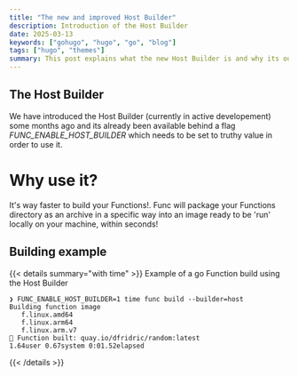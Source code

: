 ```yaml
---
title: "The new and improved Host Builder"
description: Introduction of the Host Builder
date: 2025-03-13
keywords: ["gohugo", "hugo", "go", "blog"]
tags: ["hugo", "themes"]
summary: This post explains what the new Host Builder is and why its our new default
---
```


## The Host Builder
We have introduced the Host Builder (currently in active developement) some months
ago and its already been available behind a flag *FUNC_ENABLE_HOST_BUILDER* which
needs to be set to truthy value in order to use it.

# Why use it?
It's way faster to build your Functions!. Func will package your Functions
directory as an archive in a specific way into an image ready to be 'run'
locally on your machine, within seconds!

## Building example

{{< details summary="with time" >}}
Example of a go Function build using the Host Builder
```
❯ FUNC_ENABLE_HOST_BUILDER=1 time func build --builder=host
Building function image
   f.linux.amd64
   f.linux.arm64
   f.linux.arm.v7
🙌 Function built: quay.io/dfridric/random:latest
1.64user 0.67system 0:01.52elapsed
```
{{< /details >}}
